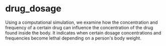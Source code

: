 # drug_dosage

Using a computational simulation, we examine how the concentration and frequency of a certain drug can influence the concentration of the drug found inside the body. It indicates when certain dosage concentrations and frequencies become lethal depending on a person's body weight. 
